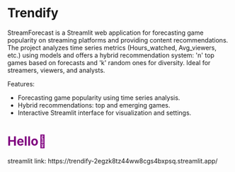 # Trendify
StreamForecast is a Streamlit web application for forecasting game popularity on streaming platforms and providing content recommendations. The project analyzes time series metrics (Hours_watched, Avg_viewers, etc.) using models and offers a hybrid recommendation system: 'n' top games based on forecasts and 'k'
random ones for diversity. Ideal for streamers, viewers, and analysts.

Features:
- Forecasting game popularity using time series analysis.
- Hybrid recommendations: top and emerging games.
- Interactive Streamlit interface for visualization and settings.

<h1 style = 'color:purple'> Hello🌼 </h1>
streamlit link:  
https://trendify-2egzk8tz44ww8cgs4bxpsq.streamlit.app/
